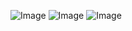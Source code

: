 ![Image](https://github.com/user-attachments/assets/c552c66e-0d22-486f-921c-937891991cde)
![Image](https://github.com/user-attachments/assets/aeea5776-c840-48fc-b16b-bb3ecc1f977b)
![Image](https://github.com/user-attachments/assets/58c638f3-1bd0-4fcb-8365-ecc563eb1d94)
